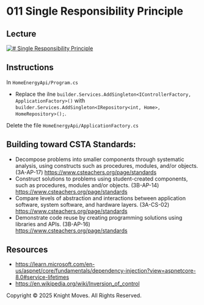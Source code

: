 # 011 Single Responsibility Principle

## Lecture

[![# Single Responsibility Principle](https://img.youtube.com/vi/krAyfDEWXrE/0.jpg)](https://www.youtube.com/watch?v=krAyfDEWXrE)

## Instructions

In `HomeEnergyApi/Program.cs`
- Replace the ilne `builder.Services.AddSingleton<IControllerFactory, ApplicationFactory>()` with `builder.Services.AddSingleton<IRepository<int, Home>, HomeRepository>();`.

Delete the file `HomeEnergyApi/ApplicationFactory.cs`

## Building toward CSTA Standards:

- Decompose problems into smaller components through systematic analysis, using constructs such as procedures, modules, and/or objects. (3A-AP-17) https://www.csteachers.org/page/standards
- Construct solutions to problems using student-created components, such as procedures, modules and/or objects. (3B-AP-14) https://www.csteachers.org/page/standards
- Compare levels of abstraction and interactions between application software, system software, and hardware layers. (3A-CS-02) https://www.csteachers.org/page/standards
- Demonstrate code reuse by creating programming solutions using libraries and APIs. (3B-AP-16) https://www.csteachers.org/page/standards

## Resources

- https://learn.microsoft.com/en-us/aspnet/core/fundamentals/dependency-injection?view=aspnetcore-8.0#service-lifetimes
- https://en.wikipedia.org/wiki/Inversion_of_control

Copyright &copy; 2025 Knight Moves. All Rights Reserved.
